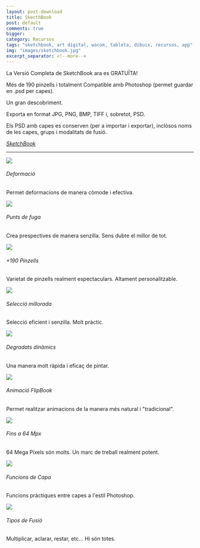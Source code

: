 ```yaml
---
layout: post-download
title: SkecthBook
post: default
comments: true
bigger:
category: Recursos
tags: "sketchbook, art digital, wacom, tableta, dibuix, recursos, app"
img: "images/sketchbook.jpg"
excerpt_separator: <!--more-->
---
```


La Versió Completa de SketchBook ara es GRATUÏTA!

Més de 190 pinzells i totalment Compatible amb Photoshop (permet guardar en .psd per capes). 



<!--more-->


Un gran descobriment.

Exporta en format JPG, PNG, BMP, TIFF i, sobretot, PSD.

Els PSD amb capes es conserven (per a importar i exportar), inclòsos noms de les capes, grups i modalitats de fusió.

<em><u><a href="https://sketchbook.com" title="Visitar pàgina oficial de Sketchbook" target="_blank"><i class="icon-cloud-download"></i>SketchBook</a></u></em>

---

<div class="post-flip">
<a href="{{ site.baseurl }}/images/sketchbook/img1.jpg" data-lightbox="roadtrip"><img class="img-min" src="{{ site.baseurl }}/images/sketchbook/img1.jpg"></a>
<h6>Deformació</h6>
<p>Permet deformacions de manera còmode i efectiva.</p>
</div>


<div class="post-flip">
<a href="{{ site.baseurl }}/images/sketchbook/img2.jpg" data-lightbox="roadtrip"><img class="img-min" src="{{ site.baseurl }}/images/sketchbook/img2.jpg"></a>
<h6>Punts de fuga</h6>
<p>Crea prespectives de manera senzilla. Sens dubte el millor de tot.</p>
</div>


<div class="post-flip">
<a href="{{ site.baseurl }}/images/sketchbook/img3.jpg" data-lightbox="roadtrip"><img class="img-min" src="{{ site.baseurl }}/images/sketchbook/img3.jpg"></a>
<h6>+190 Pinzells</h6>
<p>Varietat de pinzells realment espectaculars. Altament personalitzable.</p>
</div>


<div class="post-flip">
<a href="{{ site.baseurl }}/images/sketchbook/img4.jpg" data-lightbox="roadtrip"><img class="img-min" src="{{ site.baseurl }}/images/sketchbook/img4.jpg"></a>
<h6>Selecció millorada</h6>
<p>Selecció eficient i senzilla. Molt pràctic.</p>
</div>


<div class="post-flip">
<a href="{{ site.baseurl }}/images/sketchbook/img5.jpg" data-lightbox="roadtrip"><img class="img-min" src="{{ site.baseurl }}/images/sketchbook/img5.jpg"></a>
<h6>Degradats dinàmics</h6>
<p>Una manera molt ràpida i eficaç de pintar.</p>
</div>


<div class="post-flip">
<a href="{{ site.baseurl }}/images/sketchbook/img6.jpg" data-lightbox="roadtrip"><img class="img-min" src="{{ site.baseurl }}/images/sketchbook/img6.jpg"></a>
<h6>Animació FlipBook</h6>
<p>Permet realitzar animacions de la manera més natural i "tradicional".</p>
</div>


<div class="post-flip">
<a href="{{ site.baseurl }}/images/sketchbook/img7.jpg" data-lightbox="roadtrip"><img class="img-min" src="{{ site.baseurl }}/images/sketchbook/img7.jpg"></a>
<h6>Fins a 64 Mpx</h6>
<p>64 Mega Píxels són molts. Un marc de treball realment potent.</p>
</div>


<div class="post-flip">
<a href="{{ site.baseurl }}/images/sketchbook/img8.jpg" data-lightbox="roadtrip"><img class="img-min" src="{{ site.baseurl }}/images/sketchbook/img8.jpg"></a>
<h6>Funcions de Capa</h6>
<p>Funcions pràctiques entre capes a l'estil Photoshop.</p>
</div>


<div class="post-flip">
<a href="{{ site.baseurl }}/images/sketchbook/img9.jpg" data-lightbox="roadtrip"><img class="img-min" src="{{ site.baseurl }}/images/sketchbook/img9.jpg"></a>
<h6>Tipos de Fusió</h6>
<p>Multiplicar, aclarar, restar, etc... Hi són totes.</p>
</div>

